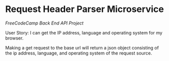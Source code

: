 # Request Header Parser Microservice

*FreeCodeCamp Back End API Project*

User Story: I can get the IP address, language and operating system for my browser.

Making a get request to the base url will return a json object consisting of the ip address, language, and operating system of the request source.